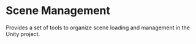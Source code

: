 # Scene Management
Provides a set of tools to organize scene loading and management in the Unity project.
